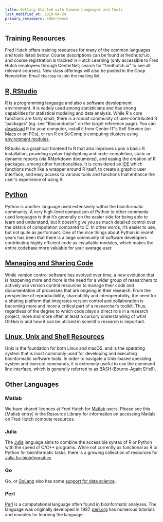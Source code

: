 ```yaml
---
title: Getting Started with Common Languages and Tools
last_modified_at: 2019-04-24
primary_reviewers: k8hertweck
---
```


## Training Resources 


Fred Hutch offers training resources for many of the common languages and tools listed below. Course descriptions can be found at fredhutch.io, and course registration is tracked in Hutch Learning (only accessible to Fred Hutch employees through CenterNet; search for "fredhutch.io" to see all relevant courses). New class offerings will also be posted in the Coop Newsletter. Email `thecoop` to join the mailing list.


## [R, RStudio](/scicomputing/software_R/)

R is a programming language and also a software development environment. It is widely used among statisticians and has strong capabilities for statistical modeling and data analysis. While R's core functions are fairly small, there is a robust community of user-contributed R 'packages' (eg. see "Bioconductor" on the target reference page). You can [download](https://cran.r-project.org/) R for your computer, install it from Center IT's Self Service (on [Macs](https://centernet.fredhutch.org/cn/u/center-it/help-desk/mac-support/jamf-pro.html) or on PCs), or run R on SciComp's computing clusters using [environment modules](/scicomputing/compute_environments/).

RStudio is a graphical frontend to R that also improves upon a basic R installation, providing syntax-highlighting and code-completion, static or dynamic reports (via RMarkdown documents), and easing the creation of R packages, among other functionalities. It is considered an [IDE](https://en.wikipedia.org/wiki/Integrated_development_environment) which functions much like a wrapper around R itself, to create a graphic user interface, and easy access to various tools and functions that enhance the user's experience of using R.  


## [Python](/scicomputing/software_python/)

Python is another language used extensively within the bioinformatic community. A very high-level comparison of Python to other commonly used languages is that it’s generally on the easier side for being able to learn and understand, but it doesn’t give you as much detailed control over the details of computation compared to C. In other words, it’s easier to use, but not quite as performant. One of the nice things about Python in recent years has been that there is a large community of software developers contributing highly efficient code as installable modules, which makes the entire codebase more valuable for your average user.


## [Managing and Sharing Code](/scicomputing/software_managecode/)

While version control software has evolved over time, a new evolution that is happening more and more is the need for a wider group of researchers to actively use version control resources to manage their code and documentation of processes that are ongoing in their research. From the perspective of reproducibility, shareability and interoperability, the need for a sharing platform that integrates version control and collaboration is becoming more and more a critical part of a researcher’s toolkit. Thus, regardless of the degree to which code plays a direct role in a research project, more and more often at least a cursory understanding of what GitHub is and how it can be utilized in scientific research is important.

## [Linux, Unix and Shell Resources](/scicomputing/software_linux101/)

Unix is the foundation for both Linux and macOS, and is the operating system that is most commonly used for developing and executing bioinformatic software tools. In order to navigate a Unix-based operating system and execute commands, it is extremely useful to use the command line interface, which is generally referred to as BASH (Bourne-Again SHell).


## Other Languages

### Matlab

We have shared licences at Fred Hutch for [Matlab](https://www.mathworks.com/products/matlab.html?s_tid=hp_products_matlab) users. Please see this [Matlab entry] in the Resource Library for information on accessing Matlab on Fred Hutch compute resources.

### Julia
The [Julia](https://docs.julialang.org) language aims to combine the accessible syntax of R or Python with the speed of C/C++ programs. While not currently as functional as R or Python for bioinformatic tasks, there is a growing collection of resources for [Julia for bioinformatics](http://ucidatascienceinitiative.github.io/IntroToJulia/).

### Go
Go, or [GoLang](https://golang.org/doc/) also has some [support for data science](https://blog.chewxy.com/2017/11/02/go-for-data-science/).

### Perl 
[Perl](https://www.perl.org) is a computational language often found in bioinformatic analyses. The language was originally developed in 1987. [perl.org](https://www.perl.org/learn.html) has numerous tutorials and modules for learning the language. 
